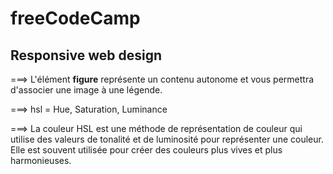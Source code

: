 # freeCodeCamp

## Responsive web design

===> L'élément **figure** représente un contenu autonome et vous permettra d'associer une image à une légende.

===> hsl = Hue, Saturation, Luminance

===> La couleur HSL est une méthode de représentation de couleur qui utilise des valeurs de tonalité et de luminosité pour représenter une couleur. Elle est souvent utilisée pour créer des couleurs plus vives et plus harmonieuses.